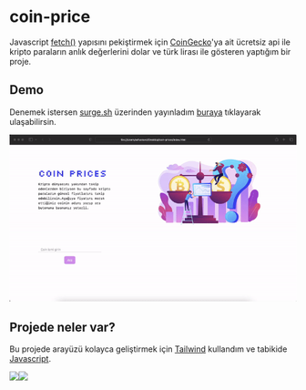 # coin-price

Javascript [fetch()](https://www.w3schools.com/jsref/api_fetch.asp) yapısını pekiştirmek için [CoinGecko](https://www.coingecko.com/)'ya ait ücretsiz api ile kripto paraların anlık değerlerini dolar ve türk lirası ile gösteren yaptığım bir proje.
## Demo
Denemek istersen [surge.sh](https://surge.sh) üzerinden yayınladım [buraya](https://coin-price.surge.sh/) tıklayarak ulaşabilirsin.


[<img src="attempt.gif">]()


## Projede neler var?

Bu projede arayüzü kolayca geliştirmek için [Tailwind](https://tailwindcss.com/) kullandım ve tabikide [Javascript](https://developer.mozilla.org/en-US/docs/Web/JavaScript).

[<img width="42" src="https://upload.wikimedia.org/wikipedia/commons/d/d5/Tailwind_CSS_Logo.svg">](https://tailwindcss.com/)[<img width="42" src="https://upload.wikimedia.org/wikipedia/commons/9/99/Unofficial_JavaScript_logo_2.svg">](https://developer.mozilla.org/en-US/docs/Web/JavaScript)

